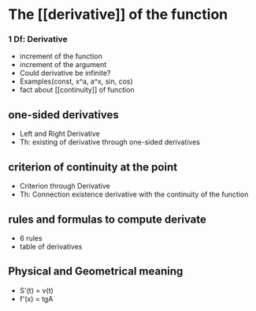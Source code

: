 # The [[derivative]] of the function

### 1 Df: Derivative 
- increment of the function 
- increment of the argument 
- Could derivative be infinite?
- Examples(const, x^a, a^x, sin, cos)
- fact about [[continuity]] of function

## one-sided derivatives 
- Left and Right Derivative
- Th: existing of derivative through one-sided derivatives

## criterion of continuity at the point
- Criterion through Derivative
- Th: Connection existence derivative with the continuity of the function

## rules and formulas to compute derivate
- 6 rules
- table of derivatives

## Physical and Geometrical meaning
- S'(t) = v(t)
- f'(x) = tgA
